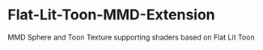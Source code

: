 # Flat-Lit-Toon-MMD-Extension
MMD Sphere and Toon Texture supporting shaders based on Flat Lit Toon
